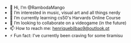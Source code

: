 - 👋 Hi, I’m @RambodaMango
- 👀 I’m interested in music, visual art and all things nerdy
- 🌱 I’m currently learning cs50's Harvards Online Course
- 💞️ I’m looking to collaborate on a videogame (in the future)
- 📫 How to reach me: henriquebilbao9@outlook.pt
- ⚡ Fun fact: I've currently been craving for some tiramisu

<!---
RambodaMango/RambodaMango is a ✨ special ✨ repository because its `README.md` (this file) appears on your GitHub profile.
You can click the Preview link to take a look at your changes.
--->
